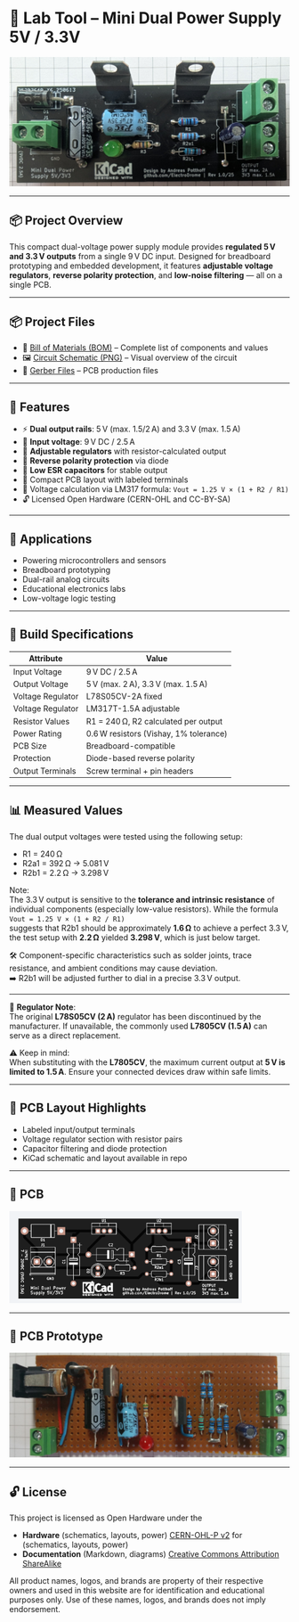 # 🔋 Lab Tool – Mini Dual Power Supply 5V / 3.3V

![PCB Preview](img/dual_power_supply_final.jpg)  

---

## 📦 Project Overview

This compact dual-voltage power supply module provides **regulated 5 V and 3.3 V outputs** from a single 9 V DC input. Designed for breadboard prototyping and embedded development, it features **adjustable voltage regulators**, **reverse polarity protection**, and **low-noise filtering** — all on a single PCB.

---

## 📦 Project Files

- 📄 [Bill of Materials (BOM)](./bom/bom.csv) – Complete list of components and values  
- 🖼️ [Circuit Schematic (PNG)](./img/dual_power_supply1_schematics.png) – Visual overview of the circuit
- 🧪 [Gerber Files](./gerber/dual_power_supply1_gerber.zip) – PCB production files  

---

## 🌟 Features

- ⚡ **Dual output rails**: 5 V (max. 1.5/2 A) and 3.3 V (max. 1.5 A)  
- 🔌 **Input voltage**: 9 V DC / 2.5 A  
- 🔧 **Adjustable regulators** with resistor-calculated output  
- 🔄 **Reverse polarity protection** via diode  
- 🔋 **Low ESR capacitors** for stable output  
- 📐 Compact PCB layout with labeled terminals  
- 🧮 Voltage calculation via LM317 formula: `Vout = 1.25 V × (1 + R2 / R1)`  
- 🔓 Licensed Open Hardware (CERN-OHL and CC-BY-SA)

---

## 🧰 Applications

- Powering microcontrollers and sensors  
- Breadboard prototyping  
- Dual-rail analog circuits  
- Educational electronics labs  
- Low-voltage logic testing

---

## 🔧 Build Specifications

| Attribute         | Value                          |
|------------------|---------------------------------|
| Input Voltage     | 9 V DC / 2.5 A  
| Output Voltage    | 5 V (max. 2 A), 3.3 V (max. 1.5 A)  
| Voltage Regulator | L78S05CV-2A fixed
| Voltage Regulator | LM317T-1.5A adjustable  
| Resistor Values   | R1 = 240 Ω, R2 calculated per output  
| Power Rating      | 0.6 W resistors (Vishay, 1% tolerance)  
| PCB Size          | Breadboard-compatible  
| Protection        | Diode-based reverse polarity  
| Output Terminals  | Screw terminal + pin headers

---

## 📊 Measured Values

The dual output voltages were tested using the following setup:

- R1 = 240 Ω  
- R2a1 = 392 Ω → 5.081 V  
- R2b1 = 2.2 Ω → 3.298 V

Note:  
The 3.3 V output is sensitive to the **tolerance and intrinsic resistance** of individual components (especially low-value resistors). While the formula  
`Vout = 1.25 V × (1 + R2 / R1)`  
suggests that R2b1 should be approximately **1.6 Ω** to achieve a perfect 3.3 V, the test setup with **2.2 Ω** yielded **3.298 V**, which is just below target.  

🛠️ Component-specific characteristics such as solder joints, trace resistance, and ambient conditions may cause deviation.  
➡️ R2b1 will be adjusted further to dial in a precise 3.3 V output.

---

🔄 **Regulator Note**:  
The original **L78S05CV (2 A)** regulator has been discontinued by the manufacturer. If unavailable, the commonly used **L7805CV (1.5 A)** can serve as a direct replacement.

⚠️ Keep in mind:  
When substituting with the **L7805CV**, the maximum current output at **5 V is limited to 1.5 A**. Ensure your connected devices draw within safe limits.

---

## 📐 PCB Layout Highlights

- Labeled input/output terminals  
- Voltage regulator section with resistor pairs  
- Capacitor filtering and diode protection  
- KiCad schematic and layout available in repo

---

## 🧪 PCB

![decade-1](img/dual_power_supply_pcb.png)

---

## 🧪 PCB Prototype

![decade-1](img/dual_power_supply_prototype.jpg)

---

## 🔓 License

This project is licensed as Open Hardware under the
- **Hardware** (schematics, layouts, power) [CERN-OHL-P v2](./CERN_OHL_S_v2.txt) for (schematics, layouts, power)
- **Documentation** (Markdown, diagrams) [Creative Commons Attribution ShareAlike](./CC_BY-SA_4.0.txt) 

All product names, logos, and brands are property of their respective owners and used in this website are for identification and educational purposes only. Use of these names, logos, and brands does not imply endorsement.

